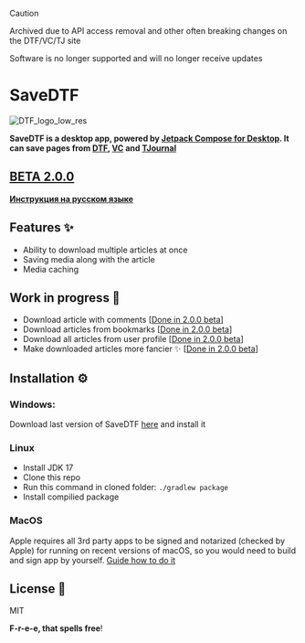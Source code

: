 
> [!CAUTION]
> Archived due to API access removal and other often breaking changes on the DTF/VC/TJ site
> 
> Software is no longer supported and will no longer receive updates

# SaveDTF

![DTF_logo_low_res](https://user-images.githubusercontent.com/47672780/164269052-5ad8858d-c8cb-4152-951e-873316b7562c.png)

**SaveDTF is a desktop app, powered
by [Jetpack Compose for Desktop](https://www.jetbrains.com/ru-ru/lp/compose-mpp/ "Jetpack Compose for Desktop"). It can
save pages from [DTF](https://dtf.ru "DTF"), [VC](https://vc.ru "VC") and [TJournal](https://tjournal.ru "TJournal")**

## [BETA 2.0.0](https://github.com/DareFox/SaveDTF-Compose/releases)

**[Инструкция на русском языке](https://github.com/DareFox/SaveDTF-Compose/blob/main/README_RU.md)**

## Features ✨

- Ability to download multiple articles at once
- Saving media along with the article
- Media caching

## Work in progress 🚧

- Download article with comments [[Done in 2.0.0 beta](https://github.com/DareFox/SaveDTF-Compose/releases)]
- Download articles from bookmarks [[Done in 2.0.0 beta](https://github.com/DareFox/SaveDTF-Compose/releases)]
- Download all articles from user profile [[Done in 2.0.0 beta](https://github.com/DareFox/SaveDTF-Compose/releases)]
- Make downloaded articles more fancier ✨ [[Done in 2.0.0 beta](https://github.com/DareFox/SaveDTF-Compose/releases)]

## Installation ⚙️

### Windows:

Download last version of SaveDTF [here](https://github.com/DareFox/SaveDTF-compose/releases/latest "here") and install
it

### Linux

- Install JDK 17
- Clone this repo
- Run this command in cloned folder: ```./gradlew package```
- Install compilied package

### MacOS

Apple requires all 3rd party apps to be signed and notarized (checked by Apple) for running on recent versions of macOS,
so you would need to build and sign app by
yourself. [Guide how to do it](https://github.com/JetBrains/compose-jb/blob/master/tutorials/Signing_and_notarization_on_macOS/README.md "Guide how to do it")

## License 📃

MIT

**F-r-e-e, that spells free**!

